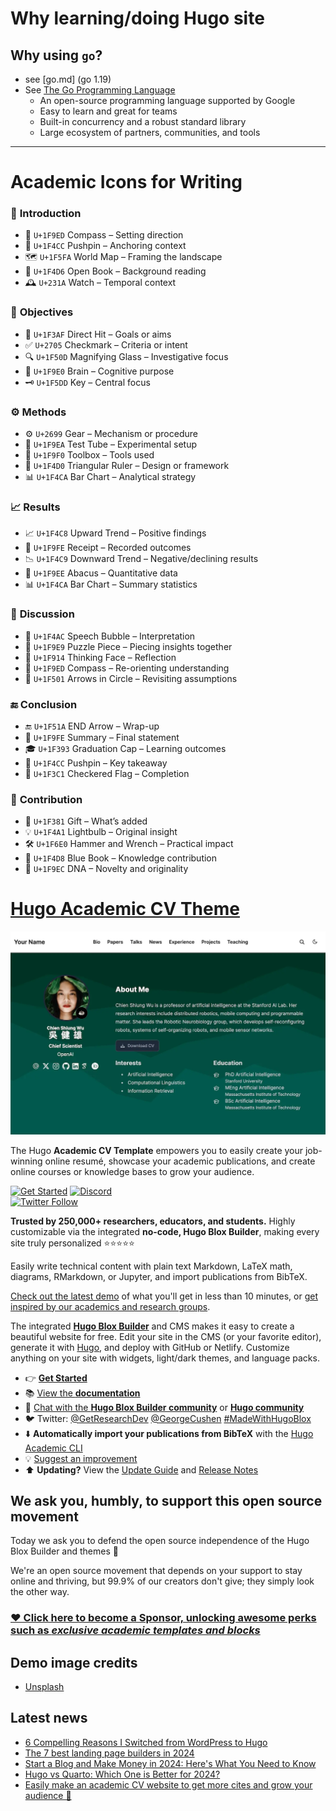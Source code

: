 # Why learning/doing Hugo site
## Why using `go`?
* see [go.md] (go 1.19)
* See [The Go Programming Language](https://go.dev/)
    - An open-source programming language supported by Google
    - Easy to learn and great for teams
    - Built-in concurrency and a robust standard library
    - Large ecosystem of partners, communities, and tools
---

# Academic Icons for Writing
### 🔰 **Introduction**
- 🧭 `U+1F9ED` Compass – Setting direction
- 📌 `U+1F4CC` Pushpin – Anchoring context
- 🗺️ `U+1F5FA` World Map – Framing the landscape
- 📖 `U+1F4D6` Open Book – Background reading
- 🕰️ `U+231A` Watch – Temporal context

### 🎯 **Objectives**
- 🎯 `U+1F3AF` Direct Hit – Goals or aims
- ✅ `U+2705` Checkmark – Criteria or intent
- 🔍 `U+1F50D` Magnifying Glass – Investigative focus
- 🧠 `U+1F9E0` Brain – Cognitive purpose
- 🗝️ `U+1F5DD` Key – Central focus

### ⚙️ **Methods**
- ⚙️ `U+2699` Gear – Mechanism or procedure
- 🧪 `U+1F9EA` Test Tube – Experimental setup
- 🧰 `U+1F9F0` Toolbox – Tools used
- 📐 `U+1F4D0` Triangular Ruler – Design or framework
- 📊 `U+1F4CA` Bar Chart – Analytical strategy

### 📈 **Results**
- 📈 `U+1F4C8` Upward Trend – Positive findings
- 🧾 `U+1F9FE` Receipt – Recorded outcomes
- 📉 `U+1F4C9` Downward Trend – Negative/declining results
- 🧮 `U+1F9EE` Abacus – Quantitative data
- 📊 `U+1F4CA` Bar Chart – Summary statistics
    

### 💬 **Discussion**
- 💬 `U+1F4AC` Speech Bubble – Interpretation
- 🧩 `U+1F9E9` Puzzle Piece – Piecing insights together
- 🤔 `U+1F914` Thinking Face – Reflection
- 🧭 `U+1F9ED` Compass – Re-orienting understanding
- 🔄 `U+1F501` Arrows in Circle – Revisiting assumptions

### 🔚 **Conclusion**
- 🔚 `U+1F51A` END Arrow – Wrap-up
- 🧾 `U+1F9FE` Summary – Final statement
- 🎓 `U+1F393` Graduation Cap – Learning outcomes
- 📌 `U+1F4CC` Pushpin – Key takeaway
- 🏁 `U+1F3C1` Checkered Flag – Completion

### 🎁 **Contribution**
- 🎁 `U+1F381` Gift – What’s added
- 💡 `U+1F4A1` Lightbulb – Original insight
- 🛠️ `U+1F6E0` Hammer and Wrench – Practical impact
- 📘 `U+1F4D8` Blue Book – Knowledge contribution
- 🧬 `U+1F9EC` DNA – Novelty and originality

# [Hugo Academic CV Theme](https://github.com/HugoBlox/theme-academic-cv)

[![Screenshot](.github/preview.webp)](https://hugoblox.com/templates/)

The Hugo **Academic CV Template** empowers you to easily create your job-winning online resumé, showcase your academic publications, and create online courses or knowledge bases to grow your audience.

[![Get Started](https://img.shields.io/badge/-Get%20started-ff4655?style=for-the-badge)](https://hugoblox.com/templates/)
[![Discord](https://img.shields.io/discord/722225264733716590?style=for-the-badge)](https://discord.com/channels/722225264733716590/742892432458252370/742895548159492138)  
[![Twitter Follow](https://img.shields.io/twitter/follow/GetResearchDev?label=Follow%20on%20Twitter)](https://twitter.com/GetResearchDev)

️**Trusted by 250,000+ researchers, educators, and students.** Highly customizable via the integrated **no-code, Hugo Blox Builder**, making every site truly personalized ⭐⭐⭐⭐⭐

Easily write technical content with plain text Markdown, LaTeX math, diagrams, RMarkdown, or Jupyter, and import publications from BibTeX.

[Check out the latest demo](https://academic-demo.netlify.app/) of what you'll get in less than 10 minutes, or [get inspired by our academics and research groups](https://hugoblox.com/creators/).

The integrated [**Hugo Blox Builder**](https://hugoblox.com) and CMS makes it easy to create a beautiful website for free. Edit your site in the CMS (or your favorite editor), generate it with [Hugo](https://github.com/gohugoio/hugo), and deploy with GitHub or Netlify. Customize anything on your site with widgets, light/dark themes, and language packs.

- 👉 [**Get Started**](https://hugoblox.com/templates/)
- 📚 [View the **documentation**](https://docs.hugoblox.com/)
- 💬 [Chat with the **Hugo Blox Builder community**](https://discord.gg/z8wNYzb) or [**Hugo community**](https://discourse.gohugo.io)
- 🐦 Twitter: [@GetResearchDev](https://twitter.com/GetResearchDev) [@GeorgeCushen](https://twitter.com/GeorgeCushen) [#MadeWithHugoBlox](https://twitter.com/search?q=%23MadeWithHugoBlox&src=typed_query)
- ⬇️ **Automatically import your publications from BibTeX** with the [Hugo Academic CLI](https://github.com/GetRD/academic-file-converter)
- 💡 [Suggest an improvement](https://github.com/HugoBlox/hugo-blox-builder/issues)
- ⬆️ **Updating?** View the [Update Guide](https://docs.hugoblox.com/reference/update/) and [Release Notes](https://github.com/HugoBlox/hugo-blox-builder/releases)

## We ask you, humbly, to support this open source movement

Today we ask you to defend the open source independence of the Hugo Blox Builder and themes 🐧

We're an open source movement that depends on your support to stay online and thriving, but 99.9% of our creators don't give; they simply look the other way.

### [❤️ Click here to become a Sponsor, unlocking awesome perks such as _exclusive academic templates and blocks_](https://hugoblox.com/sponsor/)

<!--
<p align="center"><a href="https://hugoblox.com/templates/" target="_blank" rel="noopener"><img src="https://hugoblox.com/uploads/readmes/academic_logo_200px.png" alt="Hugo Academic Theme for Hugo Blox Builder"></a></p>
-->

## Demo image credits

- [Unsplash](https://unsplash.com)

## Latest news

<!--START_SECTION:news-->
* [6 Compelling Reasons I Switched from WordPress to Hugo](https:&#x2F;&#x2F;hugoblox.com&#x2F;vs&#x2F;wordpress&#x2F;)
* [The 7 best landing page builders in 2024](https:&#x2F;&#x2F;hugoblox.com&#x2F;blog&#x2F;7-best-landing-page-builders&#x2F;)
* [Start a Blog and Make Money in 2024: Here&#39;s What You Need to Know](https:&#x2F;&#x2F;hugoblox.com&#x2F;blog&#x2F;start-a-blog-and-make-money&#x2F;)
* [Hugo vs Quarto: Which One is Better for 2024?](https:&#x2F;&#x2F;hugoblox.com&#x2F;vs&#x2F;quarto&#x2F;)
* [Easily make an academic CV website to get more cites and grow your audience 🚀](https:&#x2F;&#x2F;hugoblox.com&#x2F;blog&#x2F;easily-make-academic-website&#x2F;)
<!--END_SECTION:news-->
